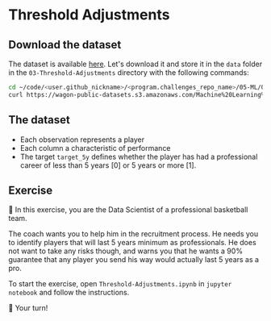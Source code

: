 # Threshold Adjustments

## Download the dataset

The dataset is available [here](https://wagon-public-datasets.s3.amazonaws.com/Machine%20Learning%20Datasets/ML_Player_performance.csv). Let's download it and store it in the `data` folder in the `03-Threshold-Adjustments` directory with the following commands:

```bash
cd ~/code/<user.github_nickname>/<program.challenges_repo_name>/05-ML/03-Performance-metrics/03-Threshold-Adjustments
curl https://wagon-public-datasets.s3.amazonaws.com/Machine%20Learning%20Datasets/ML_Player_performance.csv > data/player_performances.csv
```

## The dataset

- Each observation represents a player
- Each column a characteristic of performance
- The target `target_5y` defines whether the player has had a professional career of less than 5 years [0] or 5 years or more [1].

## Exercise

🎯 In this exercise, you are the Data Scientist of a professional basketball team.

The coach wants you to help him in the recruitment process. He needs you to identify players that will last 5 years minimum as professionals. He does not want to take any risks though, and warns you that he wants a 90% guarantee that any player you send his way would actually last 5 years as a pro.

To start the exercise, open `Threshold-Adjustments.ipynb` in `jupyter notebook` and follow the instructions.

🚀 Your turn!


